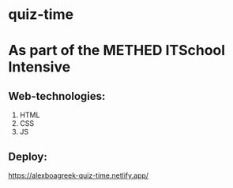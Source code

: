 # quiz-time
# As part of the METHED ITSchool Intensive
## Web-technologies:

1. HTML
2. CSS
3. JS

## Deploy:

https://alexboagreek-quiz-time.netlify.app/
